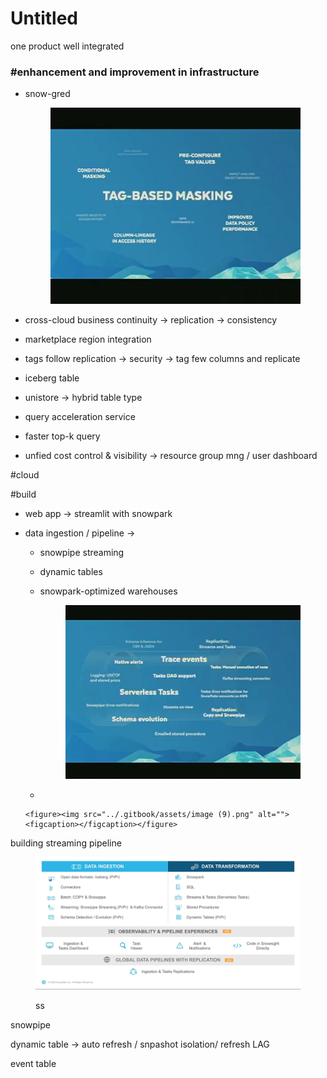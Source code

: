 # Untitled

one product well integrated



### #enhancement and improvement in infrastructure

*   snow-gred

    <figure><img src="../.gitbook/assets/image (3).png" alt=""><figcaption></figcaption></figure>
* cross-cloud business continuity -> replication -> consistency
* marketplace region integration
* tags follow replication -> security -> tag few columns and replicate
* iceberg table
* unistore -> hybrid table type
* query acceleration service&#x20;
* faster top-k query
* unfied cost control & visibility -> resource group mng / user dashboard

\#cloud

\#build&#x20;

* web app -> streamlit with snowpark
* data ingestion / pipeline ->&#x20;
  * snowpipe streaming
  * dynamic tables
  *   snowpark-optimized warehouses

      <figure><img src="../.gitbook/assets/image (5).png" alt=""><figcaption></figcaption></figure>
  *

      <figure><img src="../.gitbook/assets/image (9).png" alt=""><figcaption></figcaption></figure>

building streaming pipeline

<figure><img src="../.gitbook/assets/image (16).png" alt=""><figcaption><p>ss</p></figcaption></figure>

snowpipe

dynamic table -> auto refresh / snpashot isolation/ refresh LAG

event table

